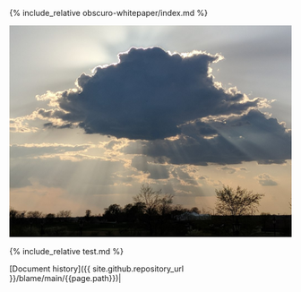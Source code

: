 {% include_relative obscuro-whitepaper/index.md %}


![image](assets/images/1024px-Sunrise_Obscured_by_Clouds.jpg)

{% include_relative test.md %}

[Document history]({{ site.github.repository_url }}/blame/main/{{page.path}})|
